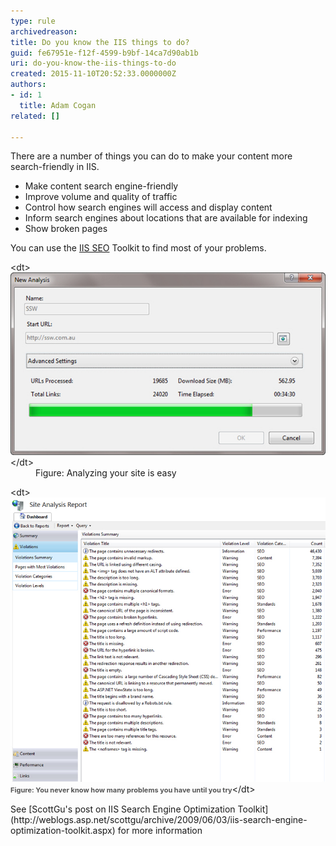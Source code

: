 ```yaml
---
type: rule
archivedreason: 
title: Do you know the IIS things to do?
guid: fe67951e-f12f-4599-b9bf-14ca7d90ab1b
uri: do-you-know-the-iis-things-to-do
created: 2015-11-10T20:52:33.0000000Z
authors:
- id: 1
  title: Adam Cogan
related: []

---
```


There are a number of things you can do to make your content more search-friendly in IIS.

* Make content search engine-friendly
* Improve volume and quality of traffic
* Control how search engines will access and display content
* Inform search engines about locations that are available for indexing
* Show broken pages


<!--endintro-->

You can use the [IIS SEO](http://www.iis.net/extensions/SEOToolkit) Toolkit to find most of your problems.
<dl class="image">&lt;dt&gt;<img src="AnalyseSite.jpg" alt="AnalyseSite.jpg">&lt;/dt&gt;<dd>Figure: Analyzing your site is easy</dd></dl><dl class="image">&lt;dt&gt;<img src="ProblemsYouHave.jpg" alt="ProblemsYouHave.jpg"><span style="color:#555555;font-size:11px;font-weight:bold;line-height:16px;">Figure:</span><span style="color:#555555;font-size:11px;font-weight:bold;line-height:16px;"> You never know how many problems you have until you try</span>&lt;/dt&gt;</dl>
See [ScottGu's post on IIS Search Engine Optimization Toolkit](http://weblogs.asp.net/scottgu/archive/2009/06/03/iis-search-engine-optimization-toolkit.aspx) for more information
